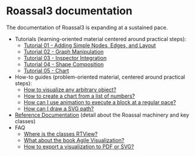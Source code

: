 # Roassal3 documentation

The documentation of Roassal3 is expanding at a sustained pace.

- Tutorials (learning-oriented material centered around practical steps):
    - [Tutorial 01 - Adding Simple Nodes, Edges, and Layout](documentation/LesMiserables.md)
    - [Tutorial 02 - Graph Manipulation](documentation/GraphTutorial.md)
    - [Tutorial 03 - Inspector Integration](documentation/GTInspectorIntegration.md)
    - [Tutorial 04 - Shape Composition](documentation/ShapeComposition.md)
    - [Tutorial 05 - Chart](documentation/Chart.md)
- How-to guides (problem-oriented material, centered around practical steps):
    - [How to visualize any arbitrary object?](documentation/how-to.md#How-to-visualize-any-arbitrary-object)
    - [How to create a chart from a list of numbers?](documentation/how-to.md#How-to-create-a-chart-from-a-list-of-numbers)
	- [How can I use animation to execute a block at a regular pace?](documentation/how-to.md#How-can-I-use-animation-to-execute-a-block-at-a-regular-pace)
	- [How can I draw a SVG path?](documentation/how-to.md#How-can-I-draw-a-SVG-path)
- [Reference Documentation](Reference/reference.md) (detail about the Roassal machinery and key classes)
- FAQ
	- [Where is the classes RTView?](documentation/FAQ.md#Where-is-the-classes-RTView)
	- [What about the book Agile Visualization?](documentation/FAQ.md#What-about-the-book-Agile-Visualization)
	- [How to export a visualization to PDF or SVG?](documentation/FAQ.md#How-to-export-a-visualization-to-PDF-or-SVG)
